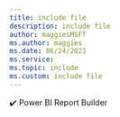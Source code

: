 ```yaml
---
title: include file
description: include file
author: maggiesMSFT
ms.author: maggies
ms.date: 06/24/2021
ms.service:
ms.topic: include
ms.custom: include file
---
```

✔️&nbsp;Power&nbsp;BI&nbsp;Report&nbsp;Builder
